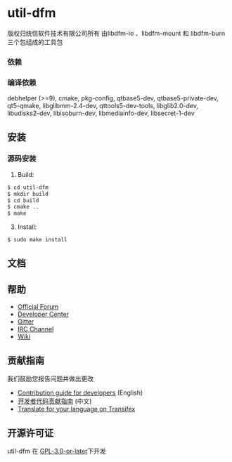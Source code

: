 # util-dfm

版权归统信软件技术有限公司所有
由libdfm-io 、libdfm-mount 和 libdfm-burn三个包组成的工具包

### 依赖
### 编译依赖

 debhelper (>=9),
 cmake,
 pkg-config,
 qtbase5-dev,
 qtbase5-private-dev,
 qt5-qmake,
 libglibmm-2.4-dev,
 qttools5-dev-tools,
 libglib2.0-dev,
 libudisks2-dev,
 libisoburn-dev,
 libmediainfo-dev,
 libsecret-1-dev
 

## 安装
### 源码安装

1. Build:

```bash
$ cd util-dfm
$ mkdir build
$ cd build
$ cmake ..
$ make
```

3. Install:

```bash
$ sudo make install
```


## 文档



## 帮助

 - [Official Forum](https://bbs.deepin.org/)
 - [Developer Center](https://github.com/linuxdeepin/developer-center)
 - [Gitter](https://gitter.im/orgs/linuxdeepin/rooms)
 - [IRC Channel](https://webchat.freenode.net/?channels=deepin)
 - [Wiki](https://wiki.deepin.org/)

## 贡献指南

我们鼓励您报告问题并做出更改

 - [Contribution guide for developers](https://github.com/linuxdeepin/developer-center/wiki/Contribution-Guidelines-for-Developers-en) (English)
 - [开发者代码贡献指南](https://github.com/linuxdeepin/developer-center/wiki/Contribution-Guidelines-for-Developers) (中文)
 - [Translate for your language on Transifex](https://www.transifex.com/linuxdeepin/deepin-file-manager/)

## 开源许可证

util-dfm 在 [GPL-3.0-or-later](LICENSE.txt)下开发
